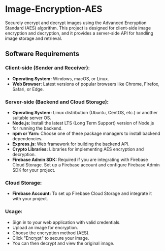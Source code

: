 # Image-Encryption-AES

Securely encrypt and decrypt images using the Advanced Encryption Standard (AES) algorithm. This project is designed for client-side image encryption and decryption, and it provides a server-side API for handling image storage and retrieval.

## Software Requirements

### Client-side (Sender and Receiver):
- **Operating System:** Windows, macOS, or Linux.
- **Web Browser:** Latest versions of popular browsers like Chrome, Firefox, Safari, or Edge.

### Server-side (Backend and Cloud Storage):
- **Operating System:** Linux distribution (Ubuntu, CentOS, etc.) or another suitable server OS.
- **Node.js:** Install the latest LTS (Long Term Support) version of Node.js for running the backend.
- **npm or Yarn:** Choose one of these package managers to install backend dependencies.
- **Express.js:** Web framework for building the backend API.
- **Crypto Libraries:** Libraries for implementing AES encryption and decryption.
- **Firebase Admin SDK:** Required if you are integrating with Firebase Cloud Storage. Set up a Firebase account and configure Firebase Admin SDK for your project.

### Cloud Storage:
- **Firebase Account:** To set up Firebase Cloud Storage and integrate it with your project.

### Usage:
- Sign in to your web application with valid credentials.
- Upload an image for encryption.
- Choose the encryption method (AES).
- Click "Encrypt" to secure your image.
- You can then decrypt and view the original image.
